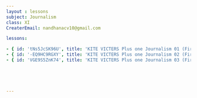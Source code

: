 ```yaml
--- 
layout : lessons 
subject: Journalism
class: XI
CreaterEmail: nandhanacv10@gmail.com

lessons: 

- { id: 'tNs5JcSK96U', title: 'KITE VICTERS Plus one Journalism 01 (First Bell-ഫസ്റ്റ് ബെല്‍)' }
- { id: '-EQ9HC9RGXY', title: 'KITE VICTERS Plus one Journalism 02 (First Bell-ഫസ്റ്റ് ബെല്‍)' }
- { id: 'VGE9S5ZnK74', title: 'KITE VICTERS Plus one Journalism 03 (First Bell-ഫസ്റ്റ് ബെല്‍)' }





---
```

